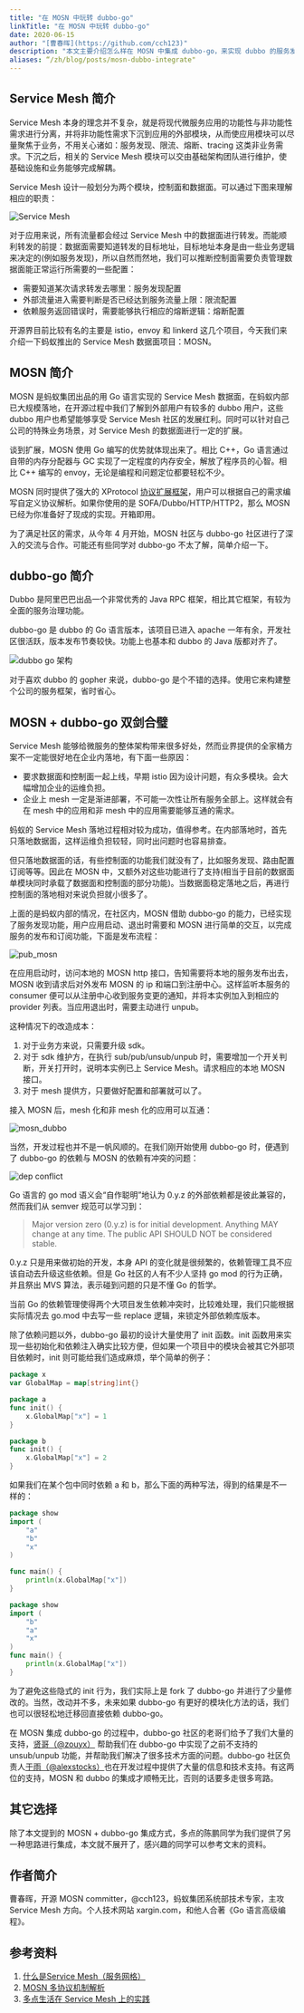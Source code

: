 ```yaml
---
title: "在 MOSN 中玩转 dubbo-go"
linkTitle: "在 MOSN 中玩转 dubbo-go"
date: 2020-06-15
author: "[曹春晖](https://github.com/cch123)"
description: "本文主要介绍怎么样在 MOSN 中集成 dubbo-go，来实现 dubbo 的服务发现。"
aliases: “/zh/blog/posts/mosn-dubbo-integrate"
---
```


## Service Mesh 简介

Service Mesh 本身的理念并不复杂，就是将现代微服务应用的功能性与非功能性需求进行分离，并将非功能性需求下沉到应用的外部模块，从而使应用模块可以尽量聚焦于业务，不用关心诸如：服务发现、限流、熔断、tracing 这类非业务需求。下沉之后，相关的 Service Mesh 模块可以交由基础架构团队进行维护，使基础设施和业务能够完成解耦。

Service Mesh 设计一般划分为两个模块，控制面和数据面。可以通过下图来理解相应的职责：

![Service Mesh](./service-mesh-arch.png)

对于应用来说，所有流量都会经过 Service Mesh 中的数据面进行转发。而能顺利转发的前提：数据面需要知道转发的目标地址，目标地址本身是由一些业务逻辑来决定的(例如服务发现)，所以自然而然地，我们可以推断控制面需要负责管理数据面能正常运行所需要的一些配置：

* 需要知道某次请求转发去哪里：服务发现配置
* 外部流量进入需要判断是否已经达到服务流量上限：限流配置
* 依赖服务返回错误时，需要能够执行相应的熔断逻辑：熔断配置

开源界目前比较有名的主要是 istio，envoy 和 linkerd 这几个项目，今天我们来介绍一下蚂蚁推出的 Service Mesh 数据面项目：MOSN。

## MOSN 简介

MOSN 是蚂蚁集团出品的用 Go 语言实现的 Service Mesh 数据面，在蚂蚁内部已大规模落地，在开源过程中我们了解到外部用户有较多的 dubbo 用户，这些 dubbo 用户也希望能够享受 Service Mesh 社区的发展红利。同时可以针对自己公司的特殊业务场景，对 Service Mesh 的数据面进行一定的扩展。

谈到扩展，MOSN 使用 Go 编写的优势就体现出来了。相比 C++，Go 语言通过自带的内存分配器与 GC 实现了一定程度的内存安全，解放了程序员的心智。相比 C++ 编写的 envoy，无论是编程和问题定位都要轻松不少。

MOSN 同时提供了强大的 XProtocol [协议扩展框架](https://mosn.iodocs/concept/multi-protocol/)，用户可以根据自己的需求编写自定义协议解析。如果你使用的是 SOFA/Dubbo/HTTP/HTTP2，那么 MOSN 已经为你准备好了现成的实现。开箱即用。

为了满足社区的需求，从今年 4 月开始，MOSN 社区与 dubbo-go 社区进行了深入的交流与合作。可能还有些同学对 dubbo-go 不太了解，简单介绍一下。

## dubbo-go 简介

Dubbo 是阿里巴巴出品一个非常优秀的 Java RPC 框架，相比其它框架，有较为全面的服务治理功能。

dubbo-go 是 dubbo 的 Go 语言版本，该项目已进入 apache 一年有余，开发社区很活跃，版本发布节奏较快。功能上也基本和 dubbo 的 Java 版都对齐了。

![dubbo go 架构](./dubbo-go-arch.png)

对于喜欢 dubbo 的 gopher 来说，dubbo-go 是个不错的选择。使用它来构建整个公司的服务框架，省时省心。

## MOSN + dubbo-go 双剑合璧

Service Mesh 能够给微服务的整体架构带来很多好处，然而业界提供的全家桶方案不一定能很好地在企业内落地，有下面一些原因：

* 要求数据面和控制面一起上线，早期 istio 因为设计问题，有众多模块。会大幅增加企业的运维负担。
* 企业上 mesh 一定是渐进部署，不可能一次性让所有服务全部上。这样就会有在 mesh 中的应用和非 mesh 中的应用需要能够互通的需求。

蚂蚁的 Service Mesh 落地过程相对较为成功，值得参考。在内部落地时，首先只落地数据面，这样运维负担较轻，同时出问题时也容易排查。

但只落地数据面的话，有些控制面的功能我们就没有了，比如服务发现、路由配置订阅等等。因此在 MOSN 中，又额外对这些功能进行了支持(相当于目前的数据面单模块同时承载了数据面和控制面的部分功能)。当数据面稳定落地之后，再进行控制面的落地相对来说负担就小很多了。

上面的是蚂蚁内部的情况，在社区内，MOSN 借助 dubbo-go 的能力，已经实现了服务发现功能，用户应用启动、退出时需要和 MOSN 进行简单的交互，以完成服务的发布和订阅功能，下面是发布流程：

![pub_mosn](./mosn_dubbo2.png)

在应用启动时，访问本地的 MOSN http 接口，告知需要将本地的服务发布出去，MOSN 收到请求后对外发布 MOSN 的 ip 和端口到注册中心。这样监听本服务的 consumer 便可以从注册中心收到服务变更的通知，并将本实例加入到相应的 provider 列表。当应用退出时，需要主动进行 unpub。

这种情况下的改造成本：

1. 对于业务方来说，只需要升级 sdk。
2. 对于 sdk 维护方，在执行 sub/pub/unsub/unpub 时，需要增加一个开关判断，开关打开时，说明本实例已上 Service Mesh。请求相应的本地 MOSN 接口。
3. 对于 mesh 提供方，只要做好配置和部署就可以了。

接入 MOSN 后，mesh 化和非 mesh 化的应用可以互通：

![mosn_dubbo](./mosn_dubbo.png)

当然，开发过程也并不是一帆风顺的。在我们刚开始使用 dubbo-go 时，便遇到了 dubbo-go 的依赖与 MOSN 的依赖有冲突的问题：

![dep conflict](./dep_conflict.png)

Go 语言的 go mod 语义会“自作聪明”地认为 0.y.z 的外部依赖都是彼此兼容的，然而我们从 semver 规范可以学习到：

> Major version zero (0.y.z) is for initial development. Anything MAY change at any time. The public API SHOULD NOT be considered stable.

0.y.z 只是用来做初始的开发，本身 API 的变化就是很频繁的，依赖管理工具不应该自动去升级这些依赖。但是 Go 社区的人有不少人坚持 go mod 的行为正确，并且祭出 MVS 算法，表示碰到问题的只是不懂 Go 的哲学。

当前 Go 的依赖管理使得两个大项目发生依赖冲突时，比较难处理，我们只能根据实际情况去 go.mod 中去写一些 replace 逻辑，来锁定外部依赖库版本。

除了依赖问题以外，dubbo-go 最初的设计大量使用了 init 函数。init 函数用来实现一些初始化和依赖注入确实比较方便，但如果一个项目中的模块会被其它外部项目依赖时，init 则可能给我们造成麻烦，举个简单的例子：

```go
package x
var GlobalMap = map[string]int{}

package a
func init() {
    x.GlobalMap["x"] = 1
}

package b
func init() {
    x.GlobalMap["x"] = 2
}
```

如果我们在某个包中同时依赖 a 和 b，那么下面的两种写法，得到的结果是不一样的：

```go
package show
import (
    "a"
    "b"
    "x"
)

func main() {
    println(x.GlobalMap["x"])
}
```

```go
package show
import (
    "b"
    "a"
    "x"
)
func main() {
    println(x.GlobalMap["x"])
}
```

为了避免这些隐式的 init 行为，我们实际上是 fork 了 dubbo-go 并进行了少量修改的。当然，改动并不多，未来如果 dubbo-go 有更好的模块化方法的话，我们也可以很轻松地迁移回直接依赖 dubbo-go。

在 MOSN 集成 dubbo-go 的过程中，dubbo-go 社区的老哥们给予了我们大量的支持，[贤哥（@zouyx）](https://github.com/zouyx) 帮助我们在 dubbo-go 中实现了之前不支持的 unsub/unpub 功能，并帮助我们解决了很多技术方面的问题。dubbo-go 社区负责人[于雨（@alexstocks）](https://github.com/alexstocks)也在开发过程中提供了大量的信息和技术支持。有这两位的支持，MOSN 和 dubbo 的集成才顺畅无比，否则的话要多走很多弯路。

## 其它选择

除了本文提到的 MOSN + dubbo-go 集成方式，多点的陈鹏同学为我们提供了另一种思路进行集成，本文就不展开了，感兴趣的同学可以参考文末的资料。

## 作者简介

曹春晖，开源 MOSN committer，@cch123，蚂蚁集团系统部技术专家，主攻 Service Mesh 方向。个人技术网站 xargin.com，和他人合著《Go 语言高级编程》。

## 参考资料

1. [什么是Service Mesh（服务网格）](https://jimmysong.io/blog/what-is-a-service-mesh/)
1. [MOSN 多协议机制解析](https://mosn.iodocs/concept/multi-protocol)
1. [多点生活在 Service Mesh 上的实践](https://mp.weixin.qq.com/s/mhHnH6ZDPPs6Gr0a20WGOw)
